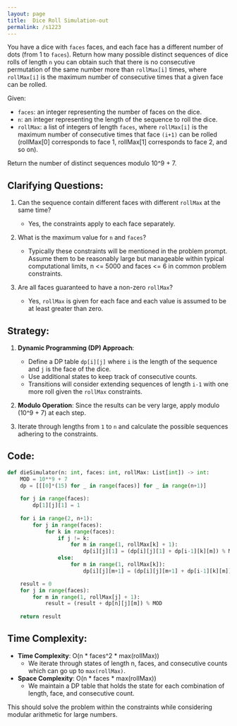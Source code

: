 ```yaml
---
layout: page
title:  Dice Roll Simulation-out
permalink: /s1223
---
```


You have a dice with `faces` faces, and each face has a different number of dots (from 1 to `faces`). Return how many possible distinct sequences of dice rolls of length `n` you can obtain such that there is no consecutive permutation of the same number more than `rollMax[i]` times, where `rollMax[i]` is the maximum number of consecutive times that a given face can be rolled.

Given:
- `faces`: an integer representing the number of faces on the dice.
- `n`: an integer representing the length of the sequence to roll the dice.
- `rollMax`: a list of integers of length `faces`, where `rollMax[i]` is the maximum number of consecutive times that face `(i+1)` can be rolled (rollMax[0] corresponds to face 1, rollMax[1] corresponds to face 2, and so on).

Return the number of distinct sequences modulo 10^9 + 7.

## Clarifying Questions:

1. Can the sequence contain different faces with different `rollMax` at the same time?
   - Yes, the constraints apply to each face separately.
   
2. What is the maximum value for `n` and `faces`?
   - Typically these constraints will be mentioned in the problem prompt. Assume them to be reasonably large but manageable within typical computational limits, n <= 5000 and faces <= 6 in common problem constraints.

3. Are all faces guaranteed to have a non-zero `rollMax`?
   - Yes, `rollMax` is given for each face and each value is assumed to be at least greater than zero.

## Strategy:

1. **Dynamic Programming (DP) Approach**:
   - Define a DP table `dp[i][j]` where `i` is the length of the sequence and `j` is the face of the dice.
   - Use additional states to keep track of consecutive counts.
   - Transitions will consider extending sequences of length `i-1` with one more roll given the `rollMax` constraints.
   
2. **Modulo Operation**: Since the results can be very large, apply modulo \(10^9 + 7\) at each step.

3. Iterate through lengths from `1` to `n` and calculate the possible sequences adhering to the constraints.

## Code:

```python
def dieSimulator(n: int, faces: int, rollMax: List[int]) -> int:
    MOD = 10**9 + 7
    dp = [[[0]*(15) for _ in range(faces)] for _ in range(n+1)]
    
    for j in range(faces):
        dp[1][j][1] = 1
    
    for i in range(2, n+1):
        for j in range(faces):
            for k in range(faces):
                if j != k:
                    for m in range(1, rollMax[k] + 1):
                        dp[i][j][1] = (dp[i][j][1] + dp[i-1][k][m]) % MOD
                else:
                    for m in range(1, rollMax[k]):
                        dp[i][j][m+1] = (dp[i][j][m+1] + dp[i-1][k][m]) % MOD

    result = 0
    for j in range(faces):
        for m in range(1, rollMax[j] + 1):
            result = (result + dp[n][j][m]) % MOD
            
    return result
```

## Time Complexity:

- **Time Complexity**: O(n * faces^2 * max(rollMax))
  - We iterate through states of length n, faces, and consecutive counts which can go up to `max(rollMax)`.
- **Space Complexity**: O(n * faces * max(rollMax))
  - We maintain a DP table that holds the state for each combination of length, face, and consecutive count.

This should solve the problem within the constraints while considering modular arithmetic for large numbers.